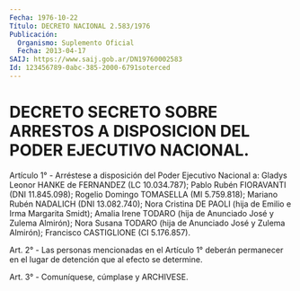 ```yaml
---
Fecha: 1976-10-22
Título: DECRETO NACIONAL 2.583/1976
Publicación:
  Organismo: Suplemento Oficial
  Fecha: 2013-04-17
SAIJ: https://www.saij.gob.ar/DN19760002583
Id: 123456789-0abc-385-2000-6791soterced
---
```

# DECRETO SECRETO SOBRE ARRESTOS A DISPOSICION DEL PODER EJECUTIVO NACIONAL.

<a id="1"></a>
Artículo 1° - Arréstese a disposición del Poder Ejecutivo Nacional a: Gladys Leonor HANKE de FERNANDEZ (LC 10.034.787); Pablo Rubén FIORAVANTI (DNI 11.845.098); Rogelio Domingo TOMASELLA (MI 5.759.818); Mariano Rubén NADALICH (DNI 13.082.740); Nora Cristina DE PAOLI (hija de Emilio e Irma Margarita Smidt); Amalia Irene TODARO (hija de Anunciado José y Zulema Almirón); Nora Susana TODARO (hija de Anunciado José y Zulema Almirón); Francisco CASTIGLIONE (CI 5.176.857).

<a id="2"></a>
Art. 2° - Las personas mencionadas en el Artículo 1° deberán permanecer en el lugar de detención que al efecto se determine.

<a id="3"></a>
Art. 3° - Comuníquese, cúmplase y ARCHIVESE.